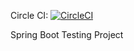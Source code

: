 Circle CI: [![CircleCI](https://dl.circleci.com/status-badge/img/gh/martinvhl/Spring-Boot-Brewery-Testing-Project/tree/master.svg?style=svg)](https://dl.circleci.com/status-badge/redirect/gh/martinvhl/Spring-Boot-Brewery-Testing-Project/tree/master)

Spring Boot Testing Project